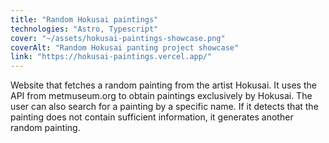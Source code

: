 ```yaml
---
title: "Random Hokusai paintings"
technologies: "Astro, Typescript"
cover: "~/assets/hokusai-paintings-showcase.png"
coverAlt: "Random Hokusai panting project showcase"
link: "https://hokusai-paintings.vercel.app/"
---
```

Website that fetches a random painting from the artist Hokusai. It uses the API from metmuseum.org to obtain paintings exclusively by Hokusai. The user can also search for a painting by a specific name. If it detects that the painting does not contain sufficient information, it generates another random painting.